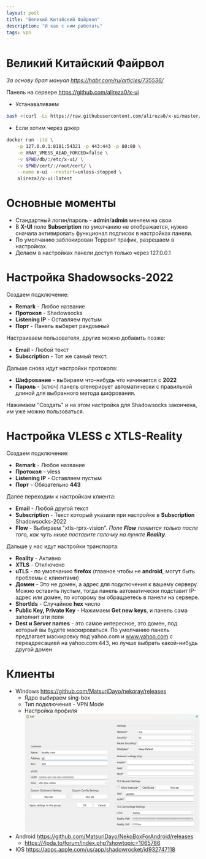 ```yaml
---
layout: post
title: "Великий Китайский Файрвол"
description: "И как с ним работать"
tags: vpn
---
```

# Великий Китайский Файрвол
*За основу брал мануал <https://habr.com/ru/articles/735536/>*

Панель на сервере https://github.com/alireza0/x-ui
* Устанаваливаем
```bash
bash <(curl -Ls https://raw.githubusercontent.com/alireza0/x-ui/master/install.sh)
```

* Если хотим через докер
```bash
docker run -itd \
    -p 127.0.0.1:8181:54321 -p 443:443 -p 80:80 \
    -e XRAY_VMESS_AEAD_FORCED=false \
    -v $PWD/db/:/etc/x-ui/ \
    -v $PWD/cert/:/root/cert/ \
    --name x-ui --restart=unless-stopped \
    alireza7/x-ui:latest
```

# Основные моменты
* Стандартный логин/пароль - **admin**/**admin** меняем на свои
* В **X-UI** поле **Subscription** по умолчанию не отображается, нужно сначала активировать функционал подписок в настройках панели.
* По умолчанию заблокирован Торрент трафик, разрешаем в настройках.
* Делаем в настройках панели доступ только через 127.0.0.1

# Настройка Shadowsocks-2022
Создаем подключение:
* **Remark** - Любое название
* **Протокол** - Shadowsocks
* **Listening IP** - Оставляем пустым
* **Порт** - Панель выберет рандомный

Настраиваем пользователя, других можно добавить позже:
* **Email** - Любой текст
* **Subscription** - Тот же самый текст.

Дальше снова идут настройки протокола:
* **Шифрование** - выбираем что-нибудь что начинается с **2022**
* **Пароль** - (ключ) панель сгенерирует автоматически с правильной длиной для выбранного метода шифрования.

Нажимаем "Создать" и на этом настройка для Shadowsocks закончена, им уже можно пользоваться.


# Настройка VLESS с XTLS-Reality
Создаем подключение:
* **Remark** - Любое название
* **Протокол** - vless
* **Listening IP** - Оставляем пустым
* **Порт** - Обязательно **443**

Далее переходим к настройкам клиента:
* **Email** - Любой другой текст
* **Subscription** - Текст который указали при настройке в **Subscription** Shadowsocks-2022
* **Flow** - Выбираем "xtls-rprx-vision". *Поле **Flow** появится только после того, как чуть ниже поставите галочку на пункте **Reality***.

Дальше у нас идут настройки транспорта:
* **Reality** - Активно
* **XTLS** - Отключено
* **uTLS** - по умолчанию **firefox** (главное чтобы не **android**, могут быть проблемы с клиентами)
* **Домен** - Это не домен, а адрес для подключения к вашему серверу. Можно оставить пустым, тогда панель автоматически подставит IP-адрес или домен, по которому вы обращаетесь в панели на сервере.
* **ShortIds** - Случайное **hex** число
* **Public Key, Private Key** - Нажимаем **Get new keys**, и панель сама заполнит эти поля
* **Dest и Server names** - это самое интересное, это домен, под который вы будете маскироваться. По умолчанию панель предлагает маскировку под yahoo.com и www.yahoo.com с переадресацией на yahoo.com:443, но лучше выбрать какой-нибудь другой домен

# Клиенты
* Windows https://github.com/MatsuriDayo/nekoray/releases
    * Ядро выбираем sing-box
    * Тип подключения - VPN Mode
    * Настройка профиля
    ![Настройка nekobox](/assets/blog/shadow-reality/win-nekobox.png)
* Android https://github.com/MatsuriDayo/NekoBoxForAndroid/releases
  * https://4pda.to/forum/index.php?showtopic=1065786
* IOS https://apps.apple.com/us/app/shadowrocket/id932747118
